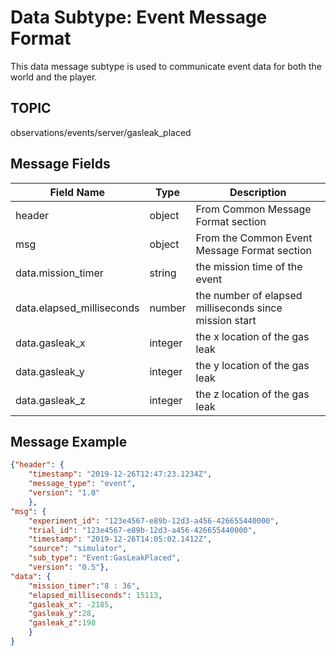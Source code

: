 # Data Subtype: Event Message Format
This data message subtype is used to communicate event data for both the world and the player. 

## TOPIC

observations/events/server/gasleak_placed

## Message Fields

| Field Name | Type | Description
| --- | --- | ---|
| header | object | From Common Message Format section
| msg | object | From the Common Event Message Format section 
| data.mission_timer | string | the mission time of the event
| data.elapsed_milliseconds | number | the number of elapsed milliseconds since mission start
| data.gasleak_x | integer | the x location of the gas leak
| data.gasleak_y | integer | the y location of the gas leak
| data.gasleak_z | integer | the z location of the gas leak


## Message Example

```json
{"header": {
	"timestamp": "2019-12-26T12:47:23.1234Z",
	"message_type": "event",
	"version": "1.0"
	},
"msg": {
	"experiment_id": "123e4567-e89b-12d3-a456-426655440000", 
    "trial_id": "123e4567-e89b-12d3-a456-426655440000",
	"timestamp": "2019-12-26T14:05:02.1412Z",
	"source": "simulator",
	"sub_type": "Event:GasLeakPlaced",
	"version": "0.5"},
"data": {
	"mission_timer":"8 : 36",
	"elapsed_milliseconds": 15113,
	"gasleak_x": -2185,
	"gasleak_y":28,
	"gasleak_z":198
	}
}

```